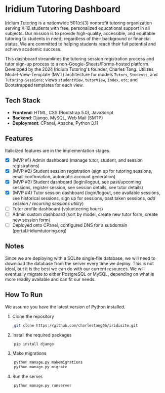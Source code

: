 # Iridium Tutoring Dashboard

[Iridium Tutoring](https://www.iridiumtutoring.org) is a nationwide 501(c)(3) nonprofit tutoring organization serving K-12 students with free, personalized educational support in all subjects. Our mission is to provide high-quality, accessible, and equitable tutoring to students in need, regardless of their background or financial status. We are committed to helping students reach their full potential and achieve academic success.

This dashboard streamlines the tutoring session registration process and tutor sign-up process to a non-Google-Sheets/Forms-hosted platform. Developed by the 2024 Iridium Tutoring's founder, Charles Tang. Utilizes Model-View-Template (MVT) architecture for models `Tutors`, `Students`, and `Tutoring-Sessions`; views `studentView`, `tutorView`, `index`, `etc`; and Bootstrapped templates for each view.

## Tech Stack
- **Frontend**: HTML, CSS (Bootstrap 5.0), JavaScript
- **Backend**: Django, MySQL, Web Mail (SMTP)
- **Deployment**: CPanel, Apache, Python 3.11

## Features
Italicized features are in the implementation stages.
- [x] (MVP #1) Admin dashboard (manage tutor, student, and session registrations)
- [x] (MVP #2) Student session registration (sign up for tutoring sessions, email confirmation, automatic account generation)
- [x] (MVP #3) Student dashboard (login/logout, see past/upcoming sessions, register session, see session details, see tutor details)
- [x] (MVP #4) Tutor session dashboard (login/logout, see available sessions, see historical sessions,  sign up for sessions, past taken sessions, *add session / recurring sessions utility*)
- [ ] Tutor profile dashboard (volunteering hours)
- [ ] Admin custom dashboard (sort by model, create new tutor form, create new session form)
- [ ] Deployed onto CPanel, configured DNS for a subdomain (portal.iridiumtutoring.org)

## Notes

Since we are deploying with a SQLite single-file database, we will need to download the database from the server every time we deploy. This is not ideal, but it is the best we can do with our current resources. We will eventually migrate to either PostgreSQL or MySQL, depending on what is more readily available and can fit our needs.

## How To Run
We assume you have the latest version of Python installed.

1. Clone the repository
```bash
    git clone https://github.com/charlestang06/iridisite.git
```

2. Install the required packages
```bash
    pip install django
```

3. Make migrations
```bash
    python manage.py makemigrations
    python manage.py migrate
```

4. Run the server.
```bash
    python manage.py runserver
```

